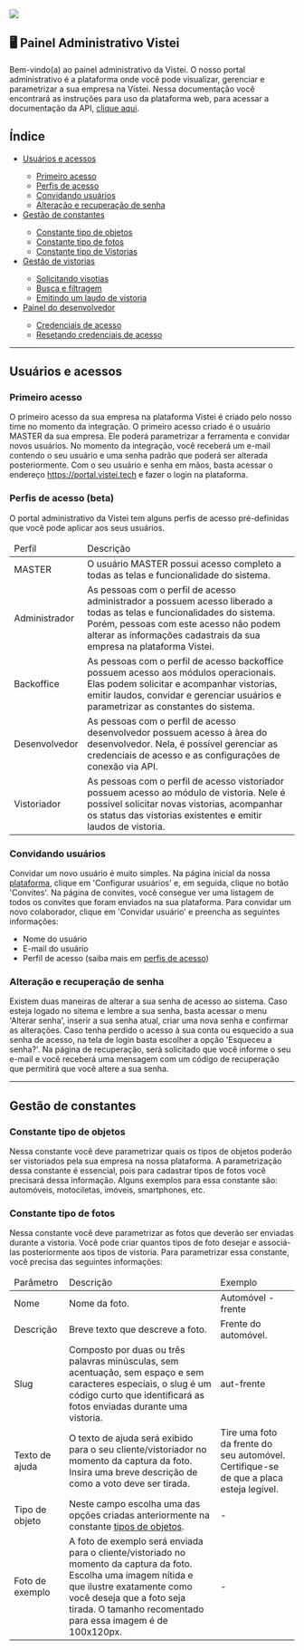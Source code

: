 <img src="https://img.shields.io/badge/current version-1.0.0-blue" />

## 🖥 Painel Administrativo Vistei

Bem-vindo(a) ao painel administrativo da Vistei. O nosso portal administrativo é a plataforma onde você pode visualizar, gerenciar e parametrizar a sua empresa na Vistei. Nessa documentação você encontrará as instruções para uso da plataforma web, para acessar a documentação da API, <a href="">clique aqui</a>.

## Índice

<ul>
  <li><a href="#user-access">Usuários e acessos</a></li>
  <ul>
    <li><a href="#first-access">Primeiro acesso</a></li>
    <li><a href="#access-profiles">Perfis de acesso</a></li>
    <li><a href="#users-invite">Convidando usuários</a></li>
    <li><a href="#password-recover">Alteração e recuperação de senha</a></li>
  </ul>
  <li><a href="#constants">Gestão de constantes</a></li>
  <ul>
    <li><a href="">Constante tipo de objetos</a></li>
    <li><a href="">Constante tipo de fotos</a></li>
    <li><a href="">Constante tipo de Vistorias</a></li>
  </ul>
  <li><a href="">Gestão de vistorias</a></li>
  <ul>
    <li><a href="">Solicitando visotias</a></li>
    <li><a href="">Busca e filtragem</a></li>
    <li><a href="">Emitindo um laudo de vistoria</a></li>
  </ul>
  <li><a href="">Painel do desenvolvedor</a></li>
   <ul>
    <li><a href="">Credenciais de acesso</a></li>
    <li><a href="">Resetando credenciais de acesso</a></li>
  </ul>
</ul>

<hr/>

## <a name="user-access"></a>Usuários e acessos

###  <a name="first-access"></a>Primeiro acesso

O primeiro acesso da sua empresa na plataforma Vistei é criado pelo nosso time no momento da integração. O primeiro acesso criado é o usuário MASTER da sua empresa. Ele poderá parametrizar a ferramenta e convidar novos usuários. No momento da integração, você receberá um e-mail contendo o seu usuário e uma senha padrão que poderá ser alterada posteriormente. Com o seu usuário e senha em mãos, basta acessar o endereço <a href="https://portal.vistei.tech" target="_blank">https://portal.vistei.tech</a> e fazer o login na plataforma.

### <a name="access-profiles"></a>Perfis de acesso (beta)

O portal administrativo da Vistei tem alguns perfis de acesso pré-definidas que você pode aplicar aos seus usuários.

<table>
  <thead>
    <td>Perfil</td>
    <td>Descrição</td>
  </thead>
  <tbody>
    <tr>
      <td>MASTER</td>
      <td>O usuário MASTER possui acesso completo a todas as telas e funcionalidade do sistema.</td>
    </tr>  
    <tr>
      <td>Administrador</td>
      <td>As pessoas com o perfil de acesso administrador a possuem acesso liberado a todas as telas e funcionalidades do sistema. Porém, pessoas com este acesso não podem alterar as informações cadastrais da sua empresa na plataforma Vistei.</td>
    </tr>  
    <tr>
      <td>Backoffice</td>
      <td>As pessoas com o perfil de acesso backoffice possuem acesso aos módulos operacionais. Elas podem solicitar e acompanhar vistorias, emitir laudos, convidar e gerenciar usuários e parametrizar as constantes do sistema.</td>
    </tr>
    <tr>
      <td>Desenvolvedor</td>
      <td>As pessoas com o perfil de acesso desenvolvedor possuem acesso à àrea do desenvolvedor. Nela, é possível gerenciar as credenciais de acesso e as configurações de conexão via API.</td>
    </tr> 
    <tr>
      <td>Vistoriador</td>
      <td>As pessoas com o perfil de acesso vistoriador possuem acesso ao módulo de vistoria. Nele é possível solicitar novas vistorias, acompanhar os status das vistorias existentes e emitir laudos de vistoria.</td>
    </tr> 
  </tbody>
</table>


### <a name="users-invite"></a>Convidando usuários

Convidar um novo usuário é muito simples. Na página inicial da nossa <a href="https://portal.vistei.tech" target="_blank">plataforma</a>, clique em 'Configurar usuários' e, em seguida, clique no botão 'Convites'. Na página de convites, você consegue ver uma listagem de todos os convites que foram enviados na sua plataforma. Para convidar um novo colaborador, clique em 'Convidar usuário' e preencha as seguintes informações:
<ul>
  <li>Nome do usuário</li>
  <li>E-mail do usuário</li>
  <li>Perfil de acesso (saiba mais em <a href="">perfis de acesso</a>)</li>
</ul/>
  
### <a name="password-recover"></a>Alteração e recuperação de senha
  
Existem duas maneiras de alterar a sua senha de acesso ao sistema. Caso esteja logado no sitema e lembre a sua senha, basta acessar o menu 'Alterar senha', inserir a sua senha atual, criar uma nova senha e confirmar as alterações. Caso tenha perdido o acesso à sua conta ou esquecido a sua senha de acesso, na tela de login basta escolher a opção 'Esqueceu a senha?'. Na página de recuperação, será solicitado que você informe o seu e-mail e você receberá uma mensagem com um código de recuperação que permitirá que você altere a sua senha.

<hr/>

## <a name="constants"></a>Gestão de constantes


### <a name="constant-object"></a>Constante tipo de objetos
Nessa constante você deve parametrizar quais os tipos de objetos poderão ser vistoriados pela sua empresa na nossa plataforma. A parametrização dessa constante é essencial, pois para cadastrar tipos de fotos você precisará dessa informação. Alguns exemplos para essa constante são: automóveis, motociletas, imóveis, smartphones, etc.

### <a name="constant-photo"></a>Constante tipo de fotos
Nessa constante você deve parametrizar as fotos que deverão ser enviadas durante a vistoria. Você pode criar quantos tipos de foto desejar e associá-las posteriormente aos tipos de vistoria. Para parametrizar essa constante, você precisa das seguintes informações:

<table>
  <thead>
    <td>Parâmetro</td>
    <td>Descrição</td>
    <td>Exemplo</td>
  </thead>
  <tbody>
    <tr>
      <td>Nome</td>
      <td>Nome da foto.</td>
      <td>Automóvel - frente</td>
    </tr>  
     <tr>
      <td>Descrição</td>
      <td>Breve texto que descreve a foto.</td>
      <td>Frente do automóvel.</td>
    </tr> 
     <tr>
      <td>Slug</td>
      <td>Composto por duas ou três palavras minúsculas, sem acentuação, sem espaço e sem caracteres especiais, o slug é um código curto que identificará as fotos enviadas durante uma vistoria.</td>
       <td>aut-frente</td>
    </tr> 
     <tr>
      <td>Texto de ajuda</td>
      <td>O texto de ajuda será exibido para o seu cliente/vistoriador no momento da captura da foto. Insira uma breve descrição de como a voto deve ser tirada.</td>
      <td>Tire uma foto da frente do seu automóvel. Certifique-se de que a placa esteja legível.</td>
    </tr> 
     <tr>
      <td>Tipo de objeto</td>
      <td>Neste campo escolha uma das opções criadas anteriormente na constante <a href="#constant-object">tipos de objetos</a>.</td>
       <td>-</td>
    </tr> 
     <tr>
      <td>Foto de exemplo</td>
      <td>A foto de exemplo será enviada para o cliente/vistoriado no momento da captura da foto. Escolha uma imagem nítida e que ilustre exatamente como você deseja que a foto seja tirada. O tamanho recomentado para essa imagem é de 100x120px.</td>
       <td>-</td>
    </tr> 
    
  </tbody>
</table>

